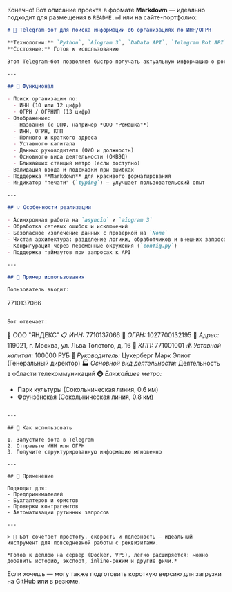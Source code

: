 Конечно! Вот описание проекта в формате **Markdown** — идеально подходит для размещения в `README.md` или на сайте-портфолио:

```markdown
# 🤖 Telegram-бот для поиска информации об организациях по ИНН/ОГРН

**Технологии:** `Python`, `Aiogram 3`, `DaData API`, `Telegram Bot API`, `Requests`, `AsyncIO`  
**Состояние:** Готов к использованию

Этот Telegram-бот позволяет быстро получать актуальную информацию о российских компаниях и индивидуальных предпринимателях по их **ИНН**, **ОГРН** или **ОГРНИП**. Бот интегрирован с официальным API [DaData](https://dadata.ru), что обеспечивает точность и надёжность данных.

---

## 🔧 Функционал

- Поиск организации по:
  - ИНН (10 или 12 цифр)
  - ОГРН / ОГРНИП (13 цифр)
- Отображение:
  - Названия (с ОПФ, например *ООО "Ромашка"*)
  - ИНН, ОГРН, КПП
  - Полного и краткого адреса
  - Уставного капитала
  - Данных руководителя (ФИО и должность)
  - Основного вида деятельности (ОКВЭД)
  - Ближайших станций метро (если доступно)
- Валидация ввода и подсказки при ошибках
- Поддержка **Markdown** для красивого форматирования
- Индикатор "печати" (`typing`) — улучшает пользовательский опыт

---

## 💡 Особенности реализации

- Асинхронная работа на `asyncio` и `aiogram 3`
- Обработка сетевых ошибок и исключений
- Безопасное извлечение данных с проверкой на `None`
- Чистая архитектура: разделение логики, обработчиков и внешних запросов
- Конфигурация через переменные окружения (`config.py`)
- Поддержка таймаутов при запросах к API

---

## 📱 Пример использования

Пользователь вводит:
```
7710137066
```

Бот отвечает:
```
🏢 ООО "ЯНДЕКС"
📋 *ИНН:* 7710137066
📄 *ОГРН:* 1027700132195
📍 *Адрес:* 119021, г. Москва, ул. Льва Толстого, д. 16
🔢 *КПП:* 771001001
💰 *Уставной капитал:* 100000 РУБ
👔 *Руководитель:* Цукерберг Марк Элиот (Генеральный директор)
🏭 *Основной вид деятельности:* Деятельность в области телекоммуникаций
🚇 *Ближайшее метро:*
- Парк культуры (Сокольническая линия, 0.6 км)
- Фрунзёнская (Сокольническая линия, 0.8 км)
```

---

## 🚀 Как использовать

1. Запустите бота в Telegram
2. Отправьте ИНН или ОГРН
3. Получите структурированную информацию мгновенно

---

## 📌 Применение

Подходит для:
- Предпринимателей
- Бухгалтеров и юристов
- Проверки контрагентов
- Автоматизации рутинных запросов

---

> 💬 Бот сочетает простоту, скорость и полезность — идеальный инструмент для повседневной работы с реквизитами.

*Готов к деплою на сервер (Docker, VPS), легко расширяется: можно добавить историю, экспорт, inline-режим и другие фичи.*
```

Если хочешь — могу также подготовить короткую версию для загрузки на GitHub или в резюме.

